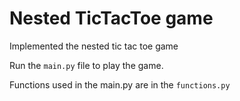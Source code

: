 # Nested TicTacToe game
Implemented the nested tic tac toe game

Run the `main.py` file to play the game.

Functions used in the main.py are in the `functions.py`

